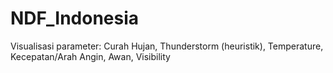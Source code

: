 # NDF_Indonesia
Visualisasi parameter: Curah Hujan, Thunderstorm (heuristik), Temperature, Kecepatan/Arah Angin, Awan, Visibility
